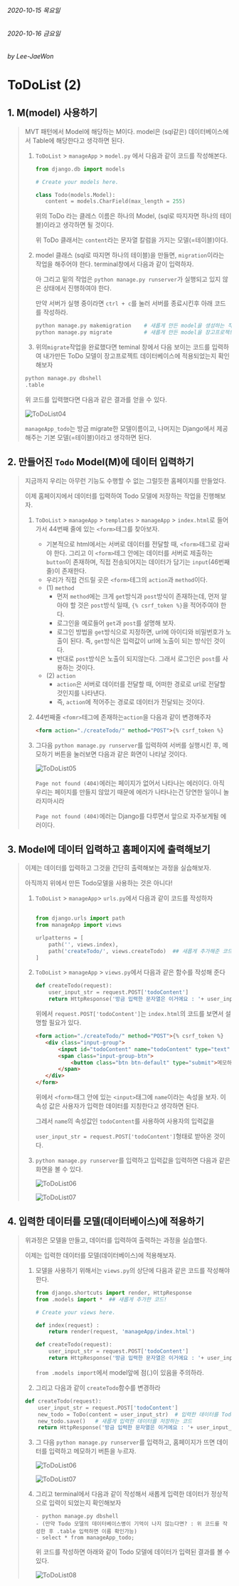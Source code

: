 ###### 2020-10-15 목요일

###### 2020-10-16 금요일

###### by Lee-JaeWon



# ToDoList (2)



## 1. M(model) 사용하기

> MVT 패턴에서 Model에 해당하는 M이다. model은 (sql같은) 데이터베이스에서 Table에 해당한다고 생각하면 된다.
>
> 1. `ToDoList` > `manageApp` > `model.py` 에서 다음과 같이 코드를 작성해본다.
>
>    ```python
>    from django.db import models
>    
>    # Create your models here.
>    
>    class Todo(models.Model):
>    	content = models.CharField(max_length = 255)
>    ```
>
>    위의 ToDo 라는 클레스 이름은 하나의 Model, (sql로 따지자면 하나의 테이블)이라고 생각하면 될 것이다.
>
>    위 ToDo 클래서는 `content`라는 문자열 칼럼을 가지는 모델(=테이블)이다.
>
> 2. model 클래스 (sql로 따지면 하나의 테이블)을 만들면, `migration`이라는 작업을 해주어야 한다. terminal창에서 다음과 같이 입력하자.
>
>    아 그리고 밑의 작업은 `python manage.py runserver`가 실행되고 있지 않은 상태에서 진행하여야 한다.
>
>    만약 서버가 실행 중이라면 `ctrl + c`를 눌러 서버를 종료시킨후 아래 코드를 작성하라.
>
>    ```python
>    python manage.py makemigration    # 새롭게 만든 model을 생성하는 작업
>    python manage.py migrate          # 새롭게 만든 model을 장고프로젝트 데이터베이스에 실제로 적용하는 작업
>    ```
>
> 3.  위의`migrate`작업을 완료했다면 teminal 창에서 다음 보이는 코드를 입력하여 내가만든 ToDo 모델이 장고프로젝트 데이터베이스에 적용되었는지 확인해보자
>
>    ```python
>    python manage.py dbshell
>    .table
>    ```
>
>    위 코드를 입력했다면 다음과 같은 결과를 얻을 수 있다.
>
>    ![ToDoList04](./마크다운이미지/ToDoList04.PNG)
>
>    `manageApp_todo`는 방금 migrate한 모델이름이고, 나머지는 Django에서 제공해주는 기본 모델(=테이블)이라고 생각하면 된다.





## 2. 만들어진 `Todo` Model(M)에 데이터 입력하기

> 지금까지 우리는 아무런 기능도 수행할 수 없는 그럴듯한 홈페이지를 만들었다.
>
> 이제 홈페이지에서 데이터를 입력하여 Todo 모델에 저장하는 작업을 진행해보자.
>
> 1. `ToDoList` > `manageApp` > `templates` > `manageApp` > `index.html`로 들어가서 44번째 줄에 있는 `<form>`테그를 찾아보자.
>    - 기본적으로 html에서는 서버로 데이터를 전달할 때, `<form>`테그로 감싸야 한다. 그리고 이 `<form>`테그 안에는 데이터를 서버로 제출하는 `button`이 존재하며, 직접 전송되어지는 데이터가 담기는 `input`(46번째 줄)이 존재한다.
>    - 우리가 직접 건드릴 곳은 `<form>`테그의 `action`과 `method`이다. 
>    - (1) `method`
>      - 먼저 `method`에는 크게 `get`방식과 `post`방식이 존재하는데, 먼저 알아야 할 것은 `post`방식 일때, `{% csrf_token %}`을 적어주여야 한다.
>      - 로그인을 예로들어 `get`과 `post`를 설명해 보자.
>      - 로그인 방법을 `get`방식으로 지정하면, url에 아이디와 비밀번호가 노출이 된다. 즉, `get`방식은 입력값이 url에 노출이 되는 방식인 것이다.
>      - 반대로 `post`방식은 노출이 되지않는다. 그래서 로그인은 `post`를 사용하는 것이다.
>    - (2) `action`
>      - `action`은 서버로 데이터를 전달할 때, 어떠한 경로로 url로 전달할 것인지를 나타낸다.
>      - 즉, `action`에 적어주는 경로로 데이터가 전달되는 것이다.
>
> 2. 44번째줄 `<fomr>`테그에 존재하는`action`을 다음과 같이 변경해주자
>
>    ```html
>    <form action="./createTodo/" method="POST">{% csrf_token %}
>    ```
>
> 3. 그다음 `python manage.py runserver`를 입력하여 서버를 실행시킨 후, 메모하기 버튼을 눌러보면 다음과 같은 화면이 나타날 것이다.
>
>    ![ToDoList05](./마크다운이미지/ToDoList05.PNG)
>
>    `Page not found (404)`에러는 페이지가 없어서 나타나는 에러이다. 아직 우리는 페이지를 만들지 않았기 때문에 에러가 나타나는건 당연한 일이니 놀라지마시라
>
>    `Page not found (404)`에러는 Django를 다루면서 앞으로 자주보게될 에러이다.





## 3. Model에 데이터 입력하고 홈페이지에 출력해보기

> 이제는 데이터를 입력하고 그것을 간단히 출력해보는 과정을 실습해보자.
>
> 아직까지 위에서 만든 Todo모델을 사용하는 것은 아니다!
>
> 
>
> 1. `ToDoList` > `manageApp`> `urls.py`에서 다음과 같이 코드를 작성하자
>
>    ```python
>    	
>    from django.urls import path
>    from manageApp import views
>    
>    urlpatterns = [
>        path('', views.index),
>        path('createTodo/', views.createTodo)  ## 새롭게 추가해준 코드
>    ]
>    ```
>
> 2. `ToDoList` > `manageApp` > `views.py`에서 다음과 같은 함수를 작성해 준다
>
>    ```python
>    def createTodo(request):
>        user_input_str = request.POST['todoContent']
>        return HttpResponse('방금 입력한 문자열은 이거에요 : '+ user_input_str)
>    ```
>
>    위에서 `request.POST['todoContent']`는 `index.html`의 코드를 보면서 설명할 필요가 있다.
>
>    ```html
>    <form action="./createTodo/" method="POST">{% csrf_token %}
>    	<div class="input-group">
>    		<input id="todoContent" name="todoContent" type="text" class="form-control" placeholder="메모할 내용을 적어주세요">
>    		<span class="input-group-btn">
>    			<button class="btn btn-default" type="submit">메모하기!</button>
>    		</span>
>    	</div>
>    </form>
>    ```
>
>    위에서 `<form>`태그 안에 있는 `<input>`태그에 `name`이라는 속성을 보자. 이 속성 값은 사용자가 입력한 데이터를 지칭한다고 생각하면 된다. 
>
>    그레서 `name`의 속성값인 `todoContent`를 사용하여 사용자의 입력값을  
>
>    `user_input_str = request.POST['todoContent']`형태로 받아온 것이다.
>
> 3. `python manage.py runserver`를 입력하고 입력값을 입력하면 다음과 같은 화면을 볼 수 있다.
>
>    ![ToDoList06](./마크다운이미지/ToDoList06.PNG)
>
>    ![ToDoList07](./마크다운이미지/ToDoList07.PNG)



## 4. 입력한 데이터를 모델(데이터베이스)에 적용하기

> 위과정은 모델을 만들고, 데이터를 입력하여 출력하는 과정을 실습했다.
>
> 이제는 입력한 데이터를 모델(데이터베이스)에 적용해보자.
>
> 1. 모델을 사용하기 위해서는 `views.py`의 상단에 다음과 같은 코드를 작성해야 한다.
>
>    ```python
>    from django.shortcuts import render, HttpResponse
>    from .models import *  ## 새롭게 추가한 코드!
>    
>    # Create your views here.
>    
>    def index(request) :
>        return render(request, 'manageApp/index.html')
>    
>    def createTodo(request):
>        user_input_str = request.POST['todoContent']
>        return HttpResponse('방금 입력한 문자열은 이거에요 : '+ user_input_str)
>    ```
>
>    `from .models import`에서 model앞에 점(.)이 있음을 주의하라.
>
> 2.  그리고 다음과 같이 `createTodo`함수를 변경하라
>
>    ```python
>    def createTodo(request):
>        user_input_str = request.POST['todoContent']
>        new_todo = ToDo(content = user_input_str)  # 입력한 데이터를 Todo모델에 적용하는 코드
>        new_todo.save()   # 새롭게 입력한 데이터를 저장하는 코드
>        return HttpResponse('방금 입력한 문자열은 이거에요 : '+ user_input_str)
>    ```
>
> 3. 그 다음 `python manage.py runserver`를 입력하고, 홈페이지가 뜨면 데이터를 입력하고 메모하기 버튼을 누르자.
>
>    ![ToDoList06](./마크다운이미지/ToDoList06.PNG)
>
>    ![ToDoList07](./마크다운이미지/ToDoList07.PNG)
>
> 4. 그리고 terminal에서 다음과 같이 작성해서 새롭게 입력한 데이터가 정상적으로 입력이 되었는지 확인해보자
>
>    ```
>    - python manage.py dbshell
>    - (만약 Todo 모델의 데이터베이스병이 기억이 나지 않는다면? : 위 코드를 작성한 후 .table 입력하면 이름 확인가능)
>    - select * from manageApp_todo;
>    ```
>
>    위 코드를 작성하면 아래와 같이 Todo 모델에 데이터가 입력된 결과를 볼 수 있다.
>
>    ![ToDoList08](./마크다운이미지/ToDoList08.PNG)